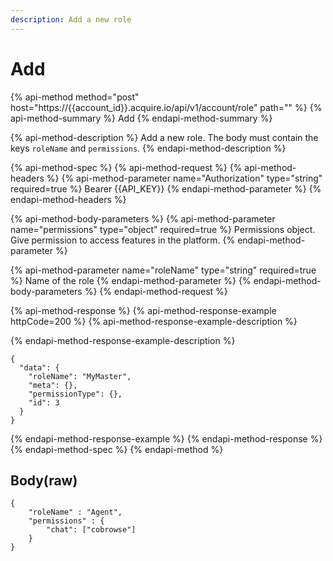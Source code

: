 ```yaml
---
description: Add a new role
---
```


# Add

{% api-method method="post" host="https://{{account\_id}}.acquire.io/api/v1/account/role" path="" %}
{% api-method-summary %}
Add
{% endapi-method-summary %}

{% api-method-description %}
Add a new role. The body must contain the keys `roleName` and `permissions`. 
{% endapi-method-description %}

{% api-method-spec %}
{% api-method-request %}
{% api-method-headers %}
{% api-method-parameter name="Authorization" type="string" required=true %}
Bearer {{API\_KEY}}
{% endapi-method-parameter %}
{% endapi-method-headers %}

{% api-method-body-parameters %}
{% api-method-parameter name="permissions" type="object" required=true %}
Permissions object. Give permission to access features in the platform. 
{% endapi-method-parameter %}

{% api-method-parameter name="roleName" type="string" required=true %}
Name of the role
{% endapi-method-parameter %}
{% endapi-method-body-parameters %}
{% endapi-method-request %}

{% api-method-response %}
{% api-method-response-example httpCode=200 %}
{% api-method-response-example-description %}

{% endapi-method-response-example-description %}

```
{
  "data": {
    "roleName": "MyMaster",
    "meta": {},
    "permissionType": {},
    "id": 3
  }
}
```
{% endapi-method-response-example %}
{% endapi-method-response %}
{% endapi-method-spec %}
{% endapi-method %}

## Body\(raw\)

```text
{
    "roleName" : "Agent",
    "permissions" : {
        "chat": ["cobrowse"]
    }
}
```


